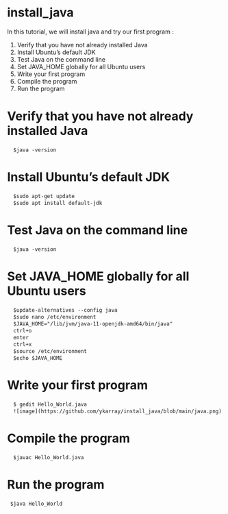 # install_java 
In this tutorial, we will install java and try our first program :
1) Verify that you have not already installed Java
2) Install Ubuntu’s default JDK
3) Test Java on the command line
4) Set JAVA_HOME globally for all Ubuntu users
5) Write your first program 
6) Compile the program 
7) Run the program
# Verify that you have not already installed Java
      $java -version
# Install Ubuntu’s default JDK
      $sudo apt-get update
      $sudo apt install default-jdk

# Test Java on the command line
      $java -version
# Set JAVA_HOME globally for all Ubuntu users
      $update-alternatives --config java
      $sudo nano /etc/environment
      $JAVA_HOME="/lib/jvm/java-11-openjdk-amd64/bin/java"
      ctrl+o
      enter
      ctrl+x
      $source /etc/environment
      $echo $JAVA_HOME
# Write your first program 
      $ gedit Hello_World.java
      ![image](https://github.com/ykarray/install_java/blob/main/java.png)

# Compile the program 
      $javac Hello_World.java
# Run the program 
     $java Hello_World 
     
